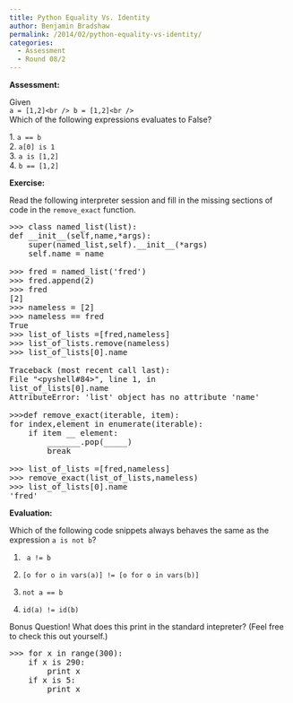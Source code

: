 ```yaml
---
title: Python Equality Vs. Identity
author: Benjamin Bradshaw
permalink: /2014/02/python-equality-vs-identity/
categories:
  - Assessment
  - Round 08/2
---
```

**Assessment:**

Given  
`a = [1,2]<br />
b = [1,2]<br />
`  
Which of the following expressions evaluates to False?

1. `a == b`  
2. `a[0] is 1`  
3. `a is [1,2]`  
4. `b == [1,2]`

**Exercise:**

Read the following interpreter session and fill in the missing sections of code in the `remove_exact` function.

<pre>&gt;&gt;&gt; class named_list(list):
def __init__(self,name,*args):
    super(named_list,self).__init__(*args)
    self.name = name

&gt;&gt;&gt; fred = named_list('fred')
&gt;&gt;&gt; fred.append(2)
&gt;&gt;&gt; fred
[2]
&gt;&gt;&gt; nameless = [2]
&gt;&gt;&gt; nameless == fred
True
&gt;&gt;&gt; list_of_lists =[fred,nameless]
&gt;&gt;&gt; list_of_lists.remove(nameless)
&gt;&gt;&gt; list_of_lists[0].name

Traceback (most recent call last):
File "&lt;pyshell#84&gt;", line 1, in
list_of_lists[0].name
AttributeError: 'list' object has no attribute 'name'

&gt;&gt;&gt;def remove_exact(iterable, item):
for index,element in enumerate(iterable):
    if item __ element:
        _______.pop(_____)
        break

&gt;&gt;&gt; list_of_lists =[fred,nameless]
&gt;&gt;&gt; remove_exact(list_of_lists,nameless)
&gt;&gt;&gt; list_of_lists[0].name
'fred'</pre>

**Evaluation:**

Which of the following code snippets always behaves the same as the expression `a is not b`?

1. ` a != b`

2. `[o for o in vars(a)] != [o for o in vars(b)]`

3. `not a == b`

4. `id(a) != id(b)`

Bonus Question! What does this print in the standard intepreter? (Feel free to check this out yourself.)

<pre>&gt;&gt;&gt; for x in range(300):
	if x is 290:
		print x
	if x is 5:
		print x</pre>
